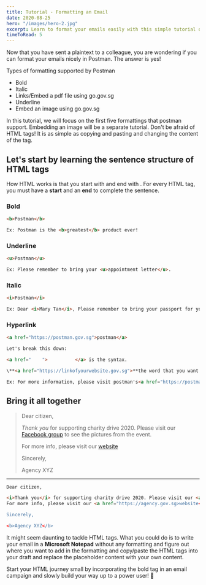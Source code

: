 ```yaml
---
title: Tutorial - Formatting an Email
date: 2020-08-25
hero: "/images/hero-2.jpg"
excerpt: Learn to format your emails easily with this simple tutorial on html tags
timeToRead: 5
---
```


Now that you have sent a plaintext to a colleague, you are wondering if you can format your emails nicely in Postman. The answer is yes!

Types of formatting supported by Postman

* Bold
* Italic
* Links/Embed a pdf file using go.gov.sg
* Underline
* Embed an image using go.gov.sg

In this tutorial, we will focus on the first five formattings that postman support. Embedding an image will be a separate tutorial. Don't be afraid of HTML tags! It is as simple as copying and pasting and changing the content of the tag.

## Let's start by learning the sentence structure of HTML tags

How HTML works is that you start with **<xyz>** and end with **</xyz>**. For every HTML tag, you must have a **start** and an **end** to complete the sentence.

### **Bold**

```html
<b>Postman</b>

Ex: Postman is the <b>greatest</b> product ever!
```

### **Underline**
```html
<u>Postman</u>

Ex: Please remember to bring your <u>appointment letter</u>.
```

### **Italic**
```html
<i>Postman</i>

Ex: Dear <i>Mary Tan</i>, Please remember to bring your passport for your application.
```
### **Hyperlink**
```html
<a href="https://postman.gov.sg">postman</a>

Let's break this down:

<a href="    ">          </a> is the syntax.

\**<a href="https://linkofyourwebsite.gov.sg">**the word that you want to make into a link </a>

Ex: For more information, please visit postman's<a href="https://postman.gov.sg">webite</a>.
```

## Bring it all together

> Dear citizen,
> 
> _Thank you_ for supporting charity drive 2020. Please visit our [Facebook group](https://facebook.com/yourgroupname%22) to see the pictures from the event.
> 
> For more info, please visit our [website](https://agency.gov.sg)
> 
> Sincerely,
> 
> Agency XYZ

--------
```html
Dear citizen,

<i>Thank you</i> for supporting charity drive 2020. Please visit our <a href="https://facebook.com/yourgroupname">Facebook group</a> to see the pictures from the event.
For more info, please visit our <a href="https://agency.gov.sg>website</a>.

Sincerely,

<b>Agency XYZ</b>
```

It might seem daunting to tackle HTML tags. What you could do is to write your email in a **Microsoft Notepad** without any formatting and figure out where you want to add in the formatting and copy/paste the HTML tags into your draft and replace the placeholder content with your own content.

Start your HTML journey small by incorporating the bold tag in an email campaign and slowly build your way up to a power user! 💪